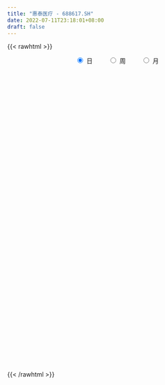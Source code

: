 ```yaml
---
title: "惠泰医疗 - 688617.SH"
date: 2022-07-11T23:18:01+08:00
draft: false
---
```

{{< rawhtml >}}
    <div style="text-align: center">
        <label style="padding: 1rem;"><input style="margin-right: .5rem" type="radio" name="period" value="D" checked onclick="period_change(this)">日</label>
        <label style="padding: 1rem;"><input style="margin-right: .5rem" type="radio" name="period" value="W" onclick="period_change(this)">周</label>
        <label style="padding: 1rem;"><input style="margin-right: .5rem" type="radio" name="period" value="M" onclick="period_change(this)">月</label>
    </div>
    <div id="chart" style="height: 700px;"></div> 
    <script type="text/javascript">
        const D_v = [94427.1,39708.59,22651.58,12739.51,13129.44,13976.27,13468.3,8323.98,6861.24,8322.14,7883.2,7854.22,8532.29,5937.88,5735.53,5079.34,9976.35,6117.22,3653.48,3485.0,3683.27,2172.63,2126.42,2430.01,3603.49,1762.03,4291.08,5130.09,1805.15,2001.31,2520.85,2379.24,2175.83,2460.63,1271.3,4091.27,2394.98,3468.54,2343.05,1889.77,3213.25,2470.65,1918.59,1477.25,1292.94,756.57,851.09,2170.58,1480.95,1975.18,1948.7,1621.21,1226.54,1023.91,1133.45,1284.63,1271.73,702.5,7417.95,1820.27,1013.94,1034.38,2064.51,3252.23,778.64,450.6,1956.65,1646.81,2361.71,4141.01,4078.69,2402.69,4092.67,2220.43,3405.13,1478.38,4196.06,2412.89,1472.05,1425.43,3951.58,2405.99,1240.54,2885.66,1817.8,2442.15,2809.24,2151.67,3498.38,7201.71,2062.59,3256.72,3817.29,3960.5,2132.7,2961.35,2451.74,2671.01,2405.47,1865.92,2328.68,1850.54,2387.4,4640.25,3112.7,3513.66,3590.35,3410.63,2296.78,1553.22,5072.08,3685.84,3082.19,2299.07,2656.83,6014.14,6400.03,3391.95,7456.36,6172.1,3953.51,3678.51,4438.14,2562.37,3632.29,2720.74,2769.29,1880.41,3207.91,4874.83,3344.97,3402.97,6001.89,3587.61,4349.62,4228.87,2431.98,4258.33,2528.46,2335.96,2583.8,2089.4,1282.22,1882.4,2958.74,2321.54,1724.26,3757.38,2886.44,3167.66,2128.97,10052.72,9438.84,5008.38,7322.85,4724.16,4259.87,4440.2,2896.31,5128.29,3516.87,4075.3,3816.39,1686.03,2146.46,2335.51,2670.14,2852.62,3483.7,4787.71,4177.26,4635.11,2291.83,1699.47,976.98,2114.09,1335.41,3363.01,3888.76,3128.2,3094.38,1682.84,1497.58,1546.18,1131.92,1750.8,1879.12,909.46,4725.75,1785.02,1796.87,1610.74,1164.04,1694.5,7403.1,3427.53,4271.08,2140.89,3368.02,2688.34,2381.13,2313.17,5231.82,2476.13,1723.37,5338.09,3340.42,4084.06,3497.44,5100.54,3565.99,5766.61,5973.22,4826.42,6966.27,6886.97,2260.18,2219.06,3931.08,2602.26,2642.83,2520.95,1190.17,1811.36,2517.3,1295.73,1508.17,1317.8,1525.44,2133.16,2141.54,1211.45,1007.51,2791.78,1075.72,4377.59,3650.88,3583.94,3023.34,5380.95,5154.59,3615.2,6240.43,6473.4,5202.26,3758.09,4028.52,4677.79,4850.9,3774.18,2726.04,4051.76,3690.5,4516.62,6018.66,3442.16,2644.69,2942.93,8225.67,5482.99,4464.8,2908.5,2798.08,5508.65,3769.54,6885.13,5765.42,4546.14,3295.95,4028.34,4599.32,4688.28,8522.13,13477.05,6487.21,4311.54,3345.01,3337.76,3875.86,3666.42,5798.69,4035.13,9069.91,4625.81,6215.95,3558.56,4511.56,11706.72,3548.15,5046.42,2607.49,5008.2,2272.03,3665.48,2548.64,1941.31,2018.68,2304.74,2744.3,2379.1,5256.79,3769.19,6719.15,7841.02,3573.75,2486.41,3293.22,2201.91,3123.43,2133.61,2665.43,2996.02,3408.53,3141.5,2313.54,3768.33,3204.72,1567.79,2880.49,2134.05,1517.0,5320.9,4893.7,2057.11,1130.45,1959.24,1299.49,1817.11,1929.67,1751.0,1932.01,1514.97,1466.22,1792.01,5208.75,3247.4,2652.63,2800.0,5472.29,3011.74,5448.16,5192.62,6266.33,4615.13,2730.65,5010.0,3966.26,2779.41,2352.55,2903.94,3483.8,2553.51,5527.89,4158.37,3615.99,2092.25,3565.27,2647.4,6093.07,2753.88,5176.51,6885.8,4233.97,2664.35]
const D_histogram = [0.0,-1.9796239316,-3.4886509558,-4.6284234566,-5.217567616,-5.0282486933,-3.6359867256,-2.2768568403,-2.0498852528,-0.9985580942,0.1898763363,1.6944375622,2.9940427151,2.4373564008,1.8703823948,0.2713420744,-1.0585510122,-0.8195743978,-0.4432934414,-0.1273030253,-0.5699231507,-0.9919112826,-1.405303548,-0.9351922486,-0.7475057638,-0.6951950222,-0.812494039,-0.4205561602,0.257572331,0.8543057015,1.3999784876,1.5736122691,1.2671596334,1.0143992741,0.4890564989,0.2245311891,0.0545115293,-0.7826648385,-1.3471355047,-1.8771354499,-2.1652058625,-2.2969197012,-2.2253186776,-1.698218891,-1.1384875748,-0.7101332661,-0.478133813,0.4972150671,1.2525089115,1.6264024092,1.5949829766,1.4287865823,1.0278552959,0.8475541381,0.6745752775,1.0785025598,1.8076272422,2.4818956056,3.673644184,4.275861589,4.3102660376,4.1902998164,3.8796942541,4.1047887827,3.6846766151,3.421979973,2.9505752107,2.925385836,3.4955313931,5.2401686359,5.1739759945,4.9919320405,4.8528646516,5.0235049338,5.655048642,5.5728553432,4.2799495969,2.5185104248,1.2475280015,0.0701311589,0.3888620223,0.7208930504,0.6905763601,1.2627920572,1.5320394431,1.4782759688,2.5686955085,3.2794044703,4.4451194274,4.7807263168,4.0391379848,4.1651706392,2.7888713267,2.144936053,2.1446148781,1.1024627046,-0.4148495541,-0.2017823071,-0.7062179668,-1.9073717148,-2.0062657849,-2.1346020412,-2.7592807824,-2.8193721539,-3.5428413023,-3.1223475036,-1.8536239599,0.8934270192,2.3469496684,3.1142996421,0.7015679412,0.2061668399,0.9890653932,0.2445717479,-1.0671562507,1.734454675,0.7041720354,0.7336765143,-2.4125017919,-3.5330576777,-4.8079793558,-6.5013612388,-6.7758654279,-6.4426412351,-3.7714482904,-1.8818498363,-1.3593109821,-0.9246592451,0.7118585024,3.6167098935,4.7181731596,4.2187622087,1.6393222665,-2.4588873083,-3.9190203962,-1.362530999,-0.0212793039,0.643737912,0.1127582832,0.7614952147,0.6939691479,0.3836779661,0.2384753601,-0.5147715925,-2.7457000125,-3.5096092869,-3.4048922647,-4.6073692429,-6.39034539,-5.632645696,-4.7822932178,-5.635727174,-8.5626803584,-9.1854858142,-7.1247798475,-6.9774774505,-7.7787709722,-8.4001336806,-8.5257871021,-8.0568972309,-8.6893820931,-7.7645370814,-5.942236076,-4.9623516834,-4.1682668528,-2.9177730509,-1.0527404848,0.2514149338,2.0412952411,3.914607576,3.4350151047,5.4419110437,6.3816475416,6.9199152456,7.0617294095,7.7190349039,7.6862960783,5.7508438828,6.7093367126,6.4441719018,4.9007136838,3.1082483737,2.3863733847,1.7776131301,0.832375211,-0.4388416503,-0.6533459864,-0.7314106869,-2.0730473564,-2.9841691558,-3.1439483686,-3.0693387916,-3.1931788198,-3.5029382598,-5.984185866,-7.5742343037,-8.4699804744,-8.7124041019,-7.6046468817,-6.569491453,-5.0275430355,-4.0918378056,-2.944682454,-1.6137575461,-0.5196437775,0.3902921309,1.4948542966,1.6779405344,1.1717622614,0.7692480282,1.2672835166,0.8878468082,2.1626878055,3.068212195,4.9494691422,6.1753826693,6.1687244943,5.9086810098,4.7031135572,3.5228129915,3.1078058593,1.7250791883,1.3564032548,1.598068281,0.8249581505,0.5170181779,0.7747018967,0.7455823966,1.2372453032,0.7854772574,0.0667728604,-0.7504479316,-1.192387772,-2.0420329895,-2.4241114964,-3.4135683221,-3.9588951477,-4.3407640536,-3.8244570581,-2.1445084237,-2.2945150246,-2.3339644126,-2.9425658601,-3.2828058654,-2.6011707195,-2.1097595532,-1.7227912169,-1.8005505358,-1.7765915422,-1.0032352365,-0.5316902106,-0.7489017597,-0.9048102678,-1.3120030102,-0.7942629396,-0.406248761,-0.3863546911,-0.6994617352,-1.280498996,-0.9124683449,-0.5654030747,-0.1086228821,-0.1964483145,-0.8541429517,-1.1191148805,0.1752800603,0.8242038341,1.1520016327,1.289347023,1.285694799,1.0601028881,1.8624656148,2.6629382376,3.9994026848,4.5364589649,4.7439289217,4.7461066236,4.6597337526,4.2941481972,3.8069690951,2.682889537,1.7082876196,1.7099453208,2.1829496265,1.5986736303,0.7360787538,-0.1234029345,0.8902267357,1.2562482336,1.8439745975,2.1246631429,2.8704550508,3.1358817296,2.5750038309,1.7999069671,1.0681083494,1.109028313,1.0794922592,1.1580460794,0.721317692,-0.6074429961,-1.4108474307,-2.6475689729,-3.4264216606,-3.9628265569,-3.9923065945,-3.9308129942,-3.3183582301,-3.4929890074,-3.4214181369,-3.6216176567,-3.6906961524,-4.2284292734,-4.1758575076,-3.3770280762,-1.959566601,-0.5203119299,0.4479925038,1.6264614737,2.1915150582,2.6055100024,3.6349157275,4.5991515777,4.6235850536,4.5398220442,4.4990737212,3.9647121253,3.6817509956,3.369437121,3.2669506586,2.3589776467,1.8805330689,1.6857215661,1.7765261056,2.7395343628,3.2486333279,3.3134178432,3.3625443861,3.7094295676,3.4977183661,2.8337168714,1.8890509594,0.8602723414,0.5595407701,0.1501601349,0.4245107861,0.5753549483,0.5036371616,0.3741674339,0.1920979401,-0.4937423464,-0.9343151664,-0.4862816198,-0.1188674217,-0.3264093033,-0.6255136906,-0.516902464,-1.0079479028,-0.4683462533,-0.4510341592,0.0029348656,-0.8490871445,-1.0716434936,-1.3437645233]
const D_fast = [0.0,-2.4745299145,-4.8557196776,-7.1525980427,-9.046134106,-10.1138773566,-9.6306120703,-8.8406963951,-9.1261961208,-8.3245084857,-7.0886049712,-5.1604343547,-3.112318523,-3.0596657372,-3.1590441445,-4.6902489462,-6.2847797858,-6.2506967709,-5.9852391749,-5.701074515,-6.2861754281,-6.9561413808,-7.7208595331,-7.4845462959,-7.483736252,-7.605224266,-7.9256467925,-7.6388479537,-6.8963263798,-6.0860165839,-5.1903491759,-4.6233123271,-4.6129750545,-4.6121355952,-5.0152142457,-5.2236067582,-5.3799985358,-6.4128411132,-7.3140956555,-8.3133794632,-9.1427513414,-9.8486951054,-10.3334237512,-10.2308786873,-9.9557692648,-9.7049482726,-9.5924822728,-8.4928296259,-7.4244085536,-6.6439144536,-6.2765881421,-6.0855878908,-6.2295553533,-6.1979679765,-6.2023030178,-5.5287500955,-4.3477186026,-3.0529763378,-0.9428167133,0.7283660889,1.8403370469,2.7679457798,3.4272637811,4.6785555053,5.1796124915,5.7724108426,6.038649883,6.7448069673,8.1888353727,11.2435147744,12.4708161316,13.5367551877,14.6109039618,16.0374204775,18.0827263462,19.3937468832,19.1708285361,18.0390169702,17.0799165472,15.9200524944,16.3359988634,16.848253154,16.9905805538,17.8784942652,18.5307515119,18.8465570298,20.5791504466,22.109710526,24.38670534,25.9174938086,26.1856899728,27.3530152869,26.6739338062,26.5662325456,27.1020650903,26.3355285929,24.7145039458,24.877125616,24.1961354646,22.5181387879,21.9176782716,21.255691505,19.9411925682,19.1762581582,17.5670786842,17.206985607,18.0123031607,20.9827108946,23.0229709609,24.5688958452,22.3315561295,21.8876967383,22.9178616398,22.2345109315,20.6559938702,23.8912184647,23.036978834,23.2499024414,19.5005986872,17.496778382,15.019861865,11.7011396723,9.7326691262,8.4552330102,10.1835638823,11.6026998774,11.7854109861,11.9888979118,13.8033802848,17.6124091494,19.8934157053,20.4486953067,18.279085931,13.5661545292,11.1262663423,13.3421229896,14.6780548588,15.5040065527,15.0012164947,15.8403272299,15.94629345,15.7319217598,15.6463379938,14.7643981431,11.8470447199,10.2057331238,9.4592270798,7.1049077909,3.7243452963,3.0738835663,2.7286627401,0.4662969903,-4.6013262836,-7.520503193,-7.2409921882,-8.8380591538,-11.5840454185,-14.3054415471,-16.5625417441,-18.1078761806,-20.9127065662,-21.9289958247,-21.5922538384,-21.8529573666,-22.1009392493,-21.57988871,-19.9780412652,-18.6110321131,-16.3108279955,-13.4588637666,-13.0797024618,-9.7123287618,-7.1771803786,-4.9089338631,-3.0016873469,-0.4146231265,1.4742120675,0.9764708427,3.6122978507,4.9581760153,4.6398962182,3.6244930015,3.4992113588,3.3348543867,2.5977102703,1.2167829965,0.8389421638,0.5780247916,-1.281873717,-2.9390378054,-3.8848041104,-4.5775292313,-5.4996639644,-6.6851579694,-10.6624520421,-14.1460590558,-17.1593003451,-19.579824998,-20.3732294982,-20.9804469328,-20.6953842741,-20.7826384956,-20.3716537575,-19.4441682362,-18.4799654119,-17.4724564708,-15.994180731,-15.3916093595,-15.6048470673,-15.8150492934,-15.0001929258,-15.1576679322,-13.3421549835,-11.6695775453,-8.5509533125,-5.7811941181,-4.2456711695,-3.0285444016,-3.0583334649,-3.3579307827,-2.9959864501,-3.947443324,-3.9770184438,-3.3358363473,-3.9027069402,-4.0813923683,-3.6300331753,-3.4727570763,-2.6717828439,-2.9271815754,-3.6291927573,-4.6340255322,-5.3740623156,-6.7342157804,-7.7223221614,-9.5651710677,-11.1002216802,-12.5672815995,-13.0070888686,-11.8632673401,-12.5869026971,-13.2098431883,-14.5540861008,-15.7150275725,-15.6836851064,-15.7197138284,-15.7634432963,-16.2913402492,-16.7115291411,-16.1889816446,-15.8503591713,-16.2547961604,-16.6369072354,-17.3721007303,-17.0529263946,-16.7664744063,-16.8431690091,-17.331141487,-18.2323034969,-18.092389932,-17.8866754304,-17.4570509584,-17.5939884695,-18.4652188446,-19.0099694935,-17.6717545376,-16.8167798053,-16.2009815985,-15.7412994524,-15.4235279767,-15.3840941655,-14.1161150352,-12.6499078529,-10.3135927346,-8.6424217133,-7.2489695261,-6.0602651683,-4.9817046011,-4.2737531072,-3.8091899355,-4.2625471094,-4.8100771219,-4.3809330904,-3.3621913781,-3.5467989668,-4.2253741548,-5.1157065767,-3.8795202226,-3.1994366663,-2.1507166531,-1.3388623219,0.1245433487,1.1739404598,1.2568135189,0.9316933968,0.4669218665,0.7850989083,1.0254359194,1.3935012594,1.137102295,-0.3435191421,-1.4996354344,-3.3982492198,-5.0337073226,-6.5608188582,-7.5883755444,-8.5095851926,-8.726719986,-9.7745980152,-10.5583816789,-11.6639856129,-12.6557381467,-14.2505785861,-15.2419711971,-15.2873987848,-14.3598289599,-13.0506522713,-11.9703497116,-10.3852653733,-9.2723330242,-8.2069605794,-6.2688259224,-4.1548021778,-2.9744724385,-1.9232799369,-0.8392598295,-0.3824433941,0.2550332251,0.7850786307,1.499329833,1.1811012328,1.1727899222,1.3994088109,1.9343448768,3.5822367247,4.9034940218,5.7966329979,6.6863956373,7.9606382108,8.6233566007,8.6677843238,8.1953811517,7.3816706191,7.2208242403,6.8489836388,7.2294619865,7.5241448858,7.5783363894,7.5424085203,7.4083635115,6.5990876384,5.9249360268,6.2513991684,6.5890965111,6.2999523037,5.8444694938,5.8238551044,5.0808226898,5.503337776,5.4078913303,5.8625940715,4.7983002752,4.3078330528,3.6997708922]
const D_slow = [0.0,-0.4949059829,-1.3670687218,-2.524174586,-3.82856649,-5.0856286633,-5.9946253447,-6.5638395548,-7.076310868,-7.3259503915,-7.2784813075,-6.8548719169,-6.1063612381,-5.4970221379,-5.0294265392,-4.9615910206,-5.2262287737,-5.4311223731,-5.5419457335,-5.5737714898,-5.7162522775,-5.9642300981,-6.3155559851,-6.5493540473,-6.7362304882,-6.9100292438,-7.1131527535,-7.2182917935,-7.1538987108,-6.9403222854,-6.5903276635,-6.1969245962,-5.8801346879,-5.6265348693,-5.5042707446,-5.4481379473,-5.434510065,-5.6301762747,-5.9669601508,-6.4362440133,-6.9775454789,-7.5517754042,-8.1081050736,-8.5326597964,-8.8172816901,-8.9948150066,-9.1143484598,-8.990044693,-8.6769174652,-8.2703168628,-7.8715711187,-7.5143744731,-7.2574106492,-7.0455221146,-6.8768782953,-6.6072526553,-6.1553458448,-5.5348719434,-4.6164608974,-3.5474955001,-2.4699289907,-1.4223540366,-0.4524304731,0.5737667226,1.4949358764,2.3504308696,3.0880746723,3.8194211313,4.6933039796,6.0033461386,7.2968401372,8.5448231473,9.7580393102,11.0139155436,12.4276777041,13.82089154,14.8908789392,15.5205065454,15.8323885458,15.8499213355,15.9471368411,16.1273601037,16.3000041937,16.615702208,16.9987120688,17.368281061,18.0104549381,18.8303060557,19.9415859125,21.1367674918,22.146551988,23.1878446478,23.8850624794,24.4212964927,24.9574502122,25.2330658883,25.1293534998,25.0789079231,24.9023534314,24.4255105027,23.9239440565,23.3902935462,22.7004733506,21.9956303121,21.1099199865,20.3293331106,19.8659271206,20.0892838754,20.6760212925,21.4545962031,21.6299881883,21.6815298983,21.9287962466,21.9899391836,21.7231501209,22.1567637897,22.3328067985,22.5162259271,21.9131004791,21.0298360597,19.8278412208,18.2025009111,16.5085345541,14.8978742453,13.9550121727,13.4845497136,13.1447219681,12.9135571569,13.0915217825,13.9956992558,15.1752425457,16.2299330979,16.6397636645,16.0250418375,15.0452867384,14.7046539887,14.6993341627,14.8602686407,14.8884582115,15.0788320152,15.2523243021,15.3482437937,15.4078626337,15.2791697356,14.5927447325,13.7153424107,12.8641193445,11.7122770338,10.1146906863,8.7065292623,7.5109559579,6.1020241644,3.9613540748,1.6649826212,-0.1162123407,-1.8605817033,-3.8052744463,-5.9053078665,-8.036754642,-10.0509789497,-12.223324473,-14.1644587434,-15.6500177624,-16.8906056832,-17.9326723964,-18.6621156591,-18.9253007803,-18.8624470469,-18.3521232366,-17.3734713426,-16.5147175664,-15.1542398055,-13.5588279201,-11.8288491087,-10.0634167564,-8.1336580304,-6.2120840108,-4.7743730401,-3.097038862,-1.4859958865,-0.2608174656,0.5162446279,1.112837974,1.5572412566,1.7653350593,1.6556246467,1.4922881502,1.3094354784,0.7911736393,0.0451313504,-0.7408557418,-1.5081904397,-2.3064851446,-3.1822197096,-4.6782661761,-6.571824752,-8.6893198706,-10.8674208961,-12.7685826165,-14.4109554798,-15.6678412386,-16.69080069,-17.4269713035,-17.8304106901,-17.9603216344,-17.8627486017,-17.4890350276,-17.069549894,-16.7766093286,-16.5842973216,-16.2674764424,-16.0455147404,-15.504842789,-14.7377897403,-13.5004224547,-11.9565767874,-10.4143956638,-8.9372254114,-7.7614470221,-6.8807437742,-6.1037923094,-5.6725225123,-5.3334216986,-4.9339046284,-4.7276650907,-4.5984105462,-4.4047350721,-4.2183394729,-3.9090281471,-3.7126588328,-3.6959656177,-3.8835776006,-4.1816745436,-4.6921827909,-5.298210665,-6.1516027456,-7.1413265325,-8.2265175459,-9.1826318104,-9.7187589164,-10.2923876725,-10.8758787757,-11.6115202407,-12.4322217071,-13.0825143869,-13.6099542752,-14.0406520794,-14.4907897134,-14.9349375989,-15.1857464081,-15.3186689607,-15.5058944006,-15.7320969676,-16.0600977201,-16.258663455,-16.3602256453,-16.456814318,-16.6316797518,-16.9518045008,-17.1799215871,-17.3212723557,-17.3484280763,-17.3975401549,-17.6110758928,-17.890854613,-17.8470345979,-17.6409836394,-17.3529832312,-17.0306464754,-16.7092227757,-16.4441970537,-15.97858065,-15.3128460906,-14.3129954194,-13.1788806781,-11.9928984477,-10.8063717918,-9.6414383537,-8.5679013044,-7.6161590306,-6.9454366464,-6.5183647415,-6.0908784113,-5.5451410046,-5.1454725971,-4.9614529086,-4.9923036422,-4.7697469583,-4.4556848999,-3.9946912506,-3.4635254648,-2.7459117021,-1.9619412697,-1.318190312,-0.8682135702,-0.6011864829,-0.3239294046,-0.0540563398,0.23545518,0.415784603,0.263923854,-0.0887880037,-0.7506802469,-1.6072856621,-2.5979923013,-3.5960689499,-4.5787721985,-5.408361756,-6.2816090078,-7.136963542,-8.0423679562,-8.9650419943,-10.0221493127,-11.0661136896,-11.9103707086,-12.4002623589,-12.5303403413,-12.4183422154,-12.011726847,-11.4638480824,-10.8124705818,-9.9037416499,-8.7539537555,-7.5980574921,-6.463101981,-5.3383335507,-4.3471555194,-3.4267177705,-2.5843584903,-1.7676208256,-1.1778764139,-0.7077431467,-0.2863127552,0.1578187712,0.8427023619,1.6548606939,2.4832151547,3.3238512512,4.2512086431,5.1256382346,5.8340674525,6.3063301923,6.5213982777,6.6612834702,6.6988235039,6.8049512004,6.9487899375,7.0746992279,7.1682410864,7.2162655714,7.0928299848,6.8592511932,6.7376807883,6.7079639328,6.626361607,6.4699831844,6.3407575684,6.0887705926,5.9716840293,5.8589254895,5.8596592059,5.6473874198,5.3794765464,5.0435354155]
const D_data = [['2021-01-07', 221.73, 257.02, 220.0, 274.89],['2021-01-08', 260.0, 226.0, 220.0, 261.99],['2021-01-11', 212.0, 220.1, 202.0, 239.5],['2021-01-12', 214.0, 214.0, 210.01, 232.0],['2021-01-13', 210.94, 211.8, 200.0, 218.6],['2021-01-14', 211.58, 215.72, 190.01, 221.98],['2021-01-15', 212.01, 230.82, 212.0, 236.5],['2021-01-18', 231.11, 234.6, 215.02, 238.05],['2021-01-19', 229.0, 222.0, 222.0, 237.0],['2021-01-20', 217.0, 233.55, 216.88, 243.0],['2021-01-21', 238.29, 239.98, 226.12, 248.45],['2021-01-22', 238.45, 251.0, 232.0, 251.06],['2021-01-25', 260.0, 257.0, 246.0, 267.9],['2021-01-26', 251.0, 237.1, 235.66, 254.68],['2021-01-27', 238.5, 234.9, 223.07, 239.7],['2021-01-28', 236.89, 216.23, 216.02, 236.89],['2021-01-29', 215.0, 210.61, 200.11, 219.99],['2021-02-01', 206.1, 225.8, 206.1, 229.0],['2021-02-02', 225.56, 227.9, 218.18, 232.76],['2021-02-03', 226.12, 228.0, 218.11, 229.98],['2021-02-04', 221.26, 217.06, 215.0, 227.85],['2021-02-05', 222.49, 213.51, 212.02, 223.6],['2021-02-08', 213.5, 209.51, 208.28, 215.0],['2021-02-09', 208.15, 218.88, 208.15, 220.0],['2021-02-10', 218.11, 215.5, 214.88, 232.0],['2021-02-18', 215.5, 212.9, 210.58, 219.42],['2021-02-19', 212.88, 208.99, 197.0, 212.88],['2021-02-22', 207.39, 214.6, 207.39, 227.75],['2021-02-23', 218.0, 220.0, 211.18, 223.61],['2021-02-24', 223.55, 221.88, 215.55, 227.05],['2021-02-25', 226.87, 224.28, 216.71, 227.0],['2021-02-26', 220.33, 221.85, 210.0, 223.98],['2021-03-01', 219.1, 215.75, 215.5, 220.57],['2021-03-02', 215.75, 215.0, 207.01, 218.4],['2021-03-03', 212.05, 209.28, 208.1, 213.21],['2021-03-04', 219.74, 209.91, 209.5, 223.0],['2021-03-05', 209.5, 209.25, 205.18, 212.98],['2021-03-08', 209.02, 197.07, 197.07, 209.92],['2021-03-09', 195.0, 195.0, 187.0, 202.5],['2021-03-10', 195.0, 190.28, 187.01, 198.43],['2021-03-11', 190.78, 188.51, 184.55, 192.0],['2021-03-12', 185.35, 186.5, 185.35, 191.0],['2021-03-15', 186.35, 185.95, 180.5, 188.0],['2021-03-16', 182.33, 190.52, 181.5, 191.3],['2021-03-17', 189.7, 191.5, 189.7, 195.96],['2021-03-18', 190.53, 190.52, 190.51, 192.98],['2021-03-19', 180.5, 188.08, 180.5, 192.98],['2021-03-22', 187.78, 199.39, 182.0, 200.0],['2021-03-23', 194.29, 200.77, 194.29, 204.0],['2021-03-24', 198.21, 199.0, 185.31, 203.58],['2021-03-25', 197.0, 194.99, 188.11, 198.92],['2021-03-26', 191.29, 192.88, 187.0, 195.96],['2021-03-29', 190.9, 188.33, 188.3, 195.0],['2021-03-30', 188.26, 189.25, 188.0, 192.47],['2021-03-31', 187.55, 188.0, 185.0, 189.25],['2021-04-01', 185.61, 195.6, 185.6, 197.55],['2021-04-02', 194.99, 203.0, 194.99, 205.0],['2021-04-06', 200.0, 207.01, 200.0, 208.53],['2021-04-07', 219.98, 220.31, 217.0, 231.0],['2021-04-08', 226.0, 220.4, 216.33, 226.0],['2021-04-09', 219.9, 218.03, 216.01, 222.44],['2021-04-12', 217.31, 219.0, 217.3, 221.29],['2021-04-13', 220.56, 218.55, 218.25, 227.95],['2021-04-14', 217.15, 228.25, 217.15, 231.6],['2021-04-15', 228.25, 222.91, 222.0, 228.74],['2021-04-16', 229.95, 226.16, 221.85, 229.95],['2021-04-19', 229.0, 224.5, 220.2, 229.0],['2021-04-20', 220.11, 231.6, 220.11, 236.51],['2021-04-21', 231.6, 243.73, 228.28, 244.99],['2021-04-22', 240.98, 269.01, 238.01, 273.99],['2021-04-23', 269.01, 256.0, 251.01, 272.24],['2021-04-26', 259.0, 259.09, 254.0, 268.88],['2021-04-27', 263.6, 264.02, 261.0, 285.08],['2021-04-28', 268.83, 273.44, 264.02, 279.0],['2021-04-29', 271.22, 287.36, 268.03, 289.0],['2021-04-30', 285.0, 286.29, 282.45, 294.94],['2021-05-06', 283.83, 273.39, 269.13, 296.64],['2021-05-07', 270.55, 264.13, 260.53, 275.99],['2021-05-10', 264.13, 265.8, 262.91, 269.68],['2021-05-11', 267.0, 263.12, 257.55, 269.87],['2021-05-12', 261.21, 282.0, 261.0, 284.97],['2021-05-13', 277.9, 286.67, 277.12, 288.98],['2021-05-14', 285.1, 285.83, 284.9, 289.9],['2021-05-17', 280.25, 297.99, 280.25, 300.0],['2021-05-18', 299.93, 300.0, 296.71, 304.88],['2021-05-19', 300.0, 300.2, 295.5, 304.93],['2021-05-20', 298.0, 321.51, 296.4, 324.99],['2021-05-21', 323.0, 326.62, 317.09, 332.65],['2021-05-24', 328.0, 343.29, 320.57, 346.64],['2021-05-25', 343.5, 343.6, 330.01, 358.0],['2021-05-26', 339.81, 335.63, 335.09, 344.0],['2021-05-27', 331.2, 351.37, 331.2, 357.93],['2021-05-28', 354.44, 335.3, 333.28, 355.33],['2021-05-31', 333.7, 344.43, 333.7, 345.0],['2021-06-01', 341.01, 356.0, 341.01, 358.86],['2021-06-02', 361.04, 345.0, 343.12, 363.99],['2021-06-03', 345.0, 335.97, 333.5, 352.44],['2021-06-04', 325.6, 357.46, 325.6, 357.99],['2021-06-07', 357.46, 350.88, 347.72, 362.6],['2021-06-08', 350.79, 339.99, 335.0, 354.0],['2021-06-09', 340.4, 352.16, 338.0, 353.0],['2021-06-10', 352.01, 352.89, 343.99, 354.91],['2021-06-11', 358.0, 345.95, 343.0, 358.0],['2021-06-15', 348.0, 352.12, 328.77, 356.01],['2021-06-16', 341.22, 342.2, 341.22, 356.0],['2021-06-17', 343.03, 356.0, 338.37, 357.75],['2021-06-18', 356.8, 372.09, 352.76, 389.0],['2021-06-21', 379.99, 403.99, 371.98, 405.0],['2021-06-22', 394.99, 403.39, 394.99, 408.66],['2021-06-23', 408.36, 406.02, 400.09, 415.07],['2021-06-24', 404.72, 366.3, 362.19, 405.01],['2021-06-25', 365.0, 385.9, 362.11, 392.77],['2021-06-28', 388.8, 406.3, 381.52, 410.0],['2021-06-29', 403.57, 390.89, 387.99, 403.57],['2021-06-30', 400.0, 380.99, 375.0, 400.0],['2021-07-01', 400.04, 440.0, 385.0, 440.0],['2021-07-02', 415.0, 400.93, 384.9, 418.0],['2021-07-05', 399.0, 415.28, 388.0, 419.54],['2021-07-06', 412.54, 369.51, 353.2, 418.94],['2021-07-07', 360.0, 384.0, 355.0, 391.39],['2021-07-08', 380.48, 375.13, 368.0, 396.0],['2021-07-09', 379.5, 360.0, 348.0, 379.5],['2021-07-12', 364.9, 369.59, 345.0, 373.9],['2021-07-13', 364.32, 374.3, 364.32, 382.17],['2021-07-14', 368.92, 409.72, 368.0, 419.6],['2021-07-15', 408.79, 411.99, 400.01, 414.0],['2021-07-16', 412.51, 402.0, 391.0, 419.0],['2021-07-19', 392.02, 404.44, 391.22, 407.7],['2021-07-20', 403.97, 426.9, 397.01, 428.0],['2021-07-21', 424.35, 458.8, 418.12, 465.88],['2021-07-22', 457.0, 452.5, 447.53, 468.77],['2021-07-23', 458.0, 439.9, 430.12, 463.0],['2021-07-26', 428.0, 410.17, 381.43, 439.9],['2021-07-27', 407.3, 375.01, 373.01, 412.59],['2021-07-28', 369.99, 392.65, 368.0, 404.35],['2021-07-29', 409.98, 445.98, 406.84, 447.34],['2021-07-30', 440.0, 442.87, 425.52, 443.66],['2021-08-02', 444.29, 442.2, 420.01, 468.76],['2021-08-03', 445.64, 430.0, 427.0, 452.0],['2021-08-04', 422.0, 447.6, 412.12, 449.0],['2021-08-05', 452.46, 442.95, 435.21, 455.0],['2021-08-06', 440.0, 441.5, 430.07, 446.0],['2021-08-09', 441.0, 444.78, 431.01, 448.19],['2021-08-10', 444.72, 436.8, 426.79, 448.72],['2021-08-11', 429.0, 411.0, 407.21, 436.0],['2021-08-12', 417.99, 420.77, 401.79, 425.04],['2021-08-13', 405.05, 428.99, 405.05, 435.0],['2021-08-16', 422.0, 408.16, 392.0, 428.6],['2021-08-17', 407.54, 389.92, 382.41, 410.0],['2021-08-18', 389.97, 415.5, 389.97, 415.97],['2021-08-19', 411.95, 418.0, 405.22, 424.18],['2021-08-20', 419.61, 393.42, 341.59, 419.61],['2021-08-23', 363.63, 352.18, 333.27, 368.8],['2021-08-24', 352.0, 364.7, 350.2, 374.0],['2021-08-25', 366.55, 395.8, 365.19, 397.87],['2021-08-26', 397.6, 372.0, 360.0, 397.6],['2021-08-27', 371.87, 352.0, 349.99, 377.99],['2021-08-30', 357.09, 343.2, 338.0, 360.0],['2021-08-31', 343.98, 339.59, 333.29, 353.36],['2021-09-01', 329.67, 340.02, 324.32, 344.92],['2021-09-02', 340.01, 317.45, 313.66, 340.85],['2021-09-03', 310.68, 329.27, 309.11, 333.45],['2021-09-06', 326.88, 340.34, 321.26, 348.98],['2021-09-07', 338.63, 330.68, 328.0, 340.22],['2021-09-08', 335.8, 327.01, 323.61, 343.98],['2021-09-09', 331.25, 332.82, 326.94, 344.44],['2021-09-10', 328.95, 344.7, 327.6, 354.79],['2021-09-13', 340.84, 343.25, 330.02, 347.99],['2021-09-14', 343.02, 356.0, 340.0, 365.0],['2021-09-15', 359.5, 366.83, 336.0, 368.66],['2021-09-16', 366.8, 341.65, 340.51, 366.8],['2021-09-17', 342.88, 378.27, 338.03, 380.0],['2021-09-22', 369.0, 375.59, 367.14, 386.0],['2021-09-23', 375.01, 378.1, 366.0, 384.69],['2021-09-24', 384.0, 379.03, 376.95, 385.01],['2021-09-27', 381.0, 392.3, 381.0, 405.0],['2021-09-28', 390.9, 390.51, 384.21, 403.77],['2021-09-29', 378.0, 365.93, 365.0, 392.3],['2021-09-30', 369.98, 404.0, 368.12, 408.66],['2021-10-08', 412.08, 395.5, 384.0, 413.0],['2021-10-11', 397.88, 379.0, 375.01, 397.88],['2021-10-12', 373.55, 370.06, 368.11, 387.53],['2021-10-13', 369.41, 378.98, 369.41, 384.68],['2021-10-14', 377.72, 378.65, 362.53, 379.9],['2021-10-15', 377.0, 371.5, 366.05, 380.94],['2021-10-18', 378.97, 361.8, 357.61, 378.97],['2021-10-19', 363.13, 370.8, 363.13, 382.55],['2021-10-20', 370.69, 371.36, 365.7, 378.0],['2021-10-21', 366.0, 350.69, 347.1, 373.84],['2021-10-22', 349.69, 348.0, 346.0, 359.8],['2021-10-25', 352.42, 352.0, 351.05, 364.37],['2021-10-26', 352.0, 352.05, 347.15, 355.0],['2021-10-27', 357.33, 346.64, 339.85, 357.33],['2021-10-28', 345.0, 340.05, 331.22, 351.87],['2021-10-29', 318.0, 300.88, 300.35, 335.46],['2021-11-01', 300.19, 294.75, 293.3, 312.75],['2021-11-02', 296.0, 289.17, 280.69, 302.47],['2021-11-03', 287.09, 285.97, 281.8, 295.0],['2021-11-04', 287.67, 297.0, 284.12, 300.55],['2021-11-05', 296.62, 294.27, 293.01, 304.5],['2021-11-08', 297.47, 300.81, 288.99, 301.87],['2021-11-09', 293.11, 293.96, 291.59, 298.58],['2021-11-10', 294.44, 297.0, 284.0, 306.3],['2021-11-11', 298.01, 301.68, 295.38, 308.05],['2021-11-12', 301.67, 301.88, 293.66, 302.98],['2021-11-15', 301.89, 302.4, 301.02, 319.5],['2021-11-16', 305.56, 308.54, 298.07, 312.97],['2021-11-17', 306.0, 299.29, 295.07, 311.5],['2021-11-18', 299.29, 288.5, 285.66, 302.74],['2021-11-19', 288.66, 285.73, 282.28, 296.0],['2021-11-22', 284.86, 295.75, 284.85, 300.7],['2021-11-23', 295.74, 283.63, 277.01, 298.89],['2021-11-24', 282.0, 305.77, 278.0, 308.5],['2021-11-25', 309.52, 307.0, 293.65, 312.94],['2021-11-26', 308.06, 328.0, 302.56, 334.65],['2021-11-29', 329.23, 330.87, 324.04, 338.88],['2021-11-30', 334.99, 322.09, 320.2, 334.99],['2021-12-01', 327.53, 321.66, 319.0, 327.95],['2021-12-02', 328.66, 308.9, 307.99, 328.66],['2021-12-03', 313.11, 305.0, 301.5, 313.11],['2021-12-06', 301.09, 312.0, 300.0, 313.0],['2021-12-07', 313.05, 296.09, 294.8, 313.05],['2021-12-08', 299.54, 304.5, 296.63, 306.8],['2021-12-09', 305.64, 312.26, 298.82, 315.6],['2021-12-10', 311.2, 298.38, 298.0, 312.0],['2021-12-13', 298.61, 301.15, 297.01, 302.5],['2021-12-14', 304.68, 307.98, 300.22, 308.57],['2021-12-15', 307.52, 305.0, 302.79, 308.95],['2021-12-16', 301.0, 313.0, 300.3, 315.0],['2021-12-17', 307.63, 301.55, 301.0, 315.63],['2021-12-20', 298.54, 294.84, 290.16, 308.0],['2021-12-21', 296.8, 288.62, 284.04, 296.8],['2021-12-22', 288.62, 288.55, 279.5, 290.0],['2021-12-23', 285.0, 278.0, 278.0, 290.0],['2021-12-24', 278.41, 278.01, 273.34, 283.35],['2021-12-27', 279.14, 263.51, 258.2, 280.5],['2021-12-28', 263.47, 261.0, 260.0, 269.65],['2021-12-29', 263.16, 256.1, 255.01, 263.61],['2021-12-30', 263.49, 263.2, 254.01, 266.84],['2021-12-31', 260.8, 280.0, 259.19, 284.01],['2022-01-04', 277.34, 258.0, 252.0, 283.43],['2022-01-05', 260.0, 255.5, 250.01, 266.87],['2022-01-06', 256.85, 242.88, 240.89, 258.3],['2022-01-07', 245.5, 239.45, 238.36, 259.4],['2022-01-10', 241.9, 249.0, 238.85, 249.97],['2022-01-11', 249.0, 246.0, 241.18, 251.97],['2022-01-12', 250.4, 243.56, 241.11, 252.68],['2022-01-13', 240.6, 235.12, 233.05, 246.74],['2022-01-14', 233.0, 232.71, 230.01, 240.0],['2022-01-17', 232.9, 241.0, 232.68, 241.42],['2022-01-18', 238.54, 237.8, 236.0, 244.58],['2022-01-19', 240.5, 227.14, 226.51, 240.8],['2022-01-20', 228.46, 224.0, 223.3, 233.88],['2022-01-21', 225.44, 216.16, 213.42, 225.44],['2022-01-24', 217.99, 224.9, 213.13, 227.0],['2022-01-25', 223.0, 222.92, 221.2, 227.75],['2022-01-26', 224.98, 216.75, 215.14, 227.58],['2022-01-27', 213.51, 208.98, 207.07, 218.89],['2022-01-28', 200.0, 200.0, 195.14, 207.6],['2022-02-07', 204.99, 208.0, 201.99, 213.5],['2022-02-08', 204.68, 206.62, 200.05, 207.4],['2022-02-09', 204.78, 207.43, 202.47, 209.67],['2022-02-10', 208.88, 199.0, 197.32, 208.88],['2022-02-11', 195.0, 186.91, 186.01, 198.51],['2022-02-14', 185.9, 186.0, 182.0, 189.79],['2022-02-15', 187.97, 205.41, 186.04, 208.49],['2022-02-16', 208.92, 200.46, 197.21, 208.92],['2022-02-17', 203.29, 197.38, 195.01, 204.52],['2022-02-18', 197.5, 194.78, 191.04, 197.5],['2022-02-21', 194.7, 192.0, 190.19, 199.96],['2022-02-22', 190.5, 187.17, 183.0, 191.0],['2022-02-23', 185.57, 200.48, 185.57, 200.96],['2022-02-24', 200.98, 204.39, 198.19, 208.0],['2022-02-25', 207.57, 217.47, 204.39, 228.95],['2022-02-28', 221.96, 214.0, 210.12, 221.96],['2022-03-01', 215.23, 213.82, 210.03, 219.93],['2022-03-02', 213.0, 214.0, 209.99, 215.0],['2022-03-03', 213.12, 214.98, 211.0, 215.99],['2022-03-04', 214.99, 212.55, 211.81, 223.62],['2022-03-07', 210.97, 210.81, 204.03, 213.66],['2022-03-08', 210.0, 200.02, 198.31, 213.96],['2022-03-09', 204.28, 197.0, 192.17, 204.48],['2022-03-10', 214.8, 207.07, 202.26, 218.0],['2022-03-11', 203.29, 215.0, 200.38, 215.0],['2022-03-14', 216.17, 202.2, 198.0, 216.17],['2022-03-15', 201.0, 195.0, 194.68, 203.76],['2022-03-16', 198.0, 189.9, 183.6, 198.0],['2022-03-17', 191.9, 213.41, 191.9, 223.6],['2022-03-18', 213.4, 209.24, 206.5, 213.4],['2022-03-21', 212.55, 215.25, 206.44, 216.89],['2022-03-22', 212.78, 214.82, 211.5, 216.93],['2022-03-23', 214.54, 225.0, 212.0, 225.31],['2022-03-24', 222.52, 223.8, 220.77, 226.58],['2022-03-25', 221.78, 214.7, 213.18, 222.66],['2022-03-28', 209.51, 209.99, 206.6, 213.77],['2022-03-29', 208.47, 207.49, 206.58, 212.0],['2022-03-30', 207.72, 216.11, 207.7, 216.55],['2022-03-31', 215.0, 216.11, 212.19, 218.86],['2022-04-01', 215.98, 218.51, 212.2, 222.2],['2022-04-06', 215.5, 211.88, 210.19, 220.16],['2022-04-07', 212.0, 196.0, 195.07, 212.01],['2022-04-08', 195.38, 196.0, 192.33, 198.76],['2022-04-11', 192.05, 183.34, 180.5, 194.76],['2022-04-12', 182.0, 181.0, 172.17, 184.44],['2022-04-13', 175.01, 177.2, 173.78, 178.69],['2022-04-14', 177.2, 178.38, 174.07, 180.81],['2022-04-15', 175.33, 175.84, 166.6, 176.7],['2022-04-18', 173.01, 180.95, 170.08, 181.73],['2022-04-19', 181.8, 168.7, 167.4, 181.8],['2022-04-20', 168.7, 167.77, 165.6, 170.26],['2022-04-21', 168.49, 160.1, 160.0, 168.49],['2022-04-22', 158.99, 156.86, 156.11, 162.06],['2022-04-25', 159.2, 144.8, 141.66, 159.2],['2022-04-26', 144.87, 146.0, 141.91, 151.76],['2022-04-27', 146.0, 152.99, 140.97, 153.12],['2022-04-28', 152.9, 162.88, 152.9, 165.64],['2022-04-29', 164.8, 168.13, 160.05, 172.73],['2022-05-05', 164.76, 166.95, 164.76, 170.99],['2022-05-06', 162.03, 174.5, 162.03, 178.7],['2022-05-09', 174.5, 171.4, 169.12, 174.65],['2022-05-10', 169.03, 172.5, 166.81, 174.89],['2022-05-11', 172.51, 185.16, 170.36, 188.58],['2022-05-12', 184.0, 191.73, 180.02, 192.88],['2022-05-13', 190.0, 185.17, 183.51, 191.03],['2022-05-16', 187.5, 186.33, 185.02, 189.48],['2022-05-17', 183.63, 189.32, 182.51, 190.9],['2022-05-18', 189.32, 184.28, 184.2, 189.66],['2022-05-19', 182.45, 187.73, 180.0, 190.0],['2022-05-20', 187.77, 188.15, 185.14, 193.0],['2022-05-23', 186.38, 192.01, 185.8, 192.7],['2022-05-24', 191.52, 181.22, 181.22, 191.53],['2022-05-25', 180.08, 184.41, 180.08, 186.86],['2022-05-26', 183.01, 187.5, 180.45, 188.7],['2022-05-27', 184.93, 192.18, 184.85, 197.0],['2022-05-30', 194.1, 207.86, 194.1, 211.5],['2022-05-31', 208.0, 208.75, 202.1, 211.18],['2022-06-01', 208.72, 207.67, 206.02, 213.99],['2022-06-02', 204.91, 210.88, 204.04, 210.94],['2022-06-06', 210.88, 219.07, 210.88, 225.4],['2022-06-07', 220.25, 216.0, 212.68, 220.25],['2022-06-08', 214.4, 211.28, 205.03, 214.64],['2022-06-09', 211.0, 206.16, 203.2, 216.28],['2022-06-10', 203.03, 201.77, 200.07, 207.87],['2022-06-13', 200.0, 208.8, 200.0, 208.85],['2022-06-14', 205.89, 206.75, 204.11, 210.98],['2022-06-15', 215.1, 216.15, 212.74, 221.67],['2022-06-16', 214.0, 217.14, 213.24, 225.0],['2022-06-17', 216.2, 216.0, 211.7, 218.82],['2022-06-20', 214.39, 216.1, 214.39, 221.64],['2022-06-21', 216.0, 215.85, 214.0, 224.21],['2022-06-22', 222.0, 208.08, 206.7, 222.0],['2022-06-23', 210.0, 208.52, 202.88, 211.8],['2022-06-24', 208.1, 220.08, 208.1, 222.0],['2022-06-27', 220.0, 222.0, 219.25, 230.8],['2022-06-28', 223.01, 216.0, 211.01, 224.0],['2022-06-29', 214.99, 214.03, 213.07, 219.99],['2022-06-30', 212.57, 219.08, 209.39, 223.55],['2022-07-01', 218.27, 210.8, 210.05, 220.0],['2022-07-04', 210.8, 224.12, 207.04, 227.81],['2022-07-05', 223.79, 219.56, 217.0, 223.79],['2022-07-06', 219.56, 226.97, 217.02, 228.49],['2022-07-07', 226.11, 210.0, 209.02, 229.3],['2022-07-08', 210.0, 214.99, 208.5, 215.97],['2022-07-11', 213.0, 212.8, 210.01, 218.46]]
const W_v = [134135.69,75965.1,39244.78,35261.39,19111.6,8159.92,6053.11,13836.64,12394.01,13385.26,6296.44,9196.62,5940.26,10954.66,7580.36,14184.87,13599.3,6608.95,10495.59,12106.52,19836.69,14177.3,10838.01,14856.96,16018.55,20452.26,24652.43,16122.83,16711.09,20599.97,13795.95,10169.16,21993.17,30754.1,20056.97,12654.53,19936.4,4968.28,10701.27,3128.2,8952.9,11050.15,13669.25,15895.86,14125.62,21360.55,27098.51,17899.55,10682.61,7780.3,8228.0,20016.7,21483.62,22517.56,18759.1,23274.11,21163.02,24262.18,35315.12,21357.38,27195.96,29540.94,18599.62,11557.67,11405.08,23913.55,13120.4,15836.62,4448.28,15922.76,8135.96,8456.21,13908.78,25391.14,19101.45,16821.69,16079.28,25143.23,2664.35]
const W_histogram = [0.0,0.3076011396,1.7714139853,0.0137091323,-0.9084033893,-1.3144478026,-1.9151994545,-1.3659841621,-1.7464670072,-3.3334898304,-4.0332727202,-3.9255815111,-2.9689693655,-1.2103056016,0.5212931688,3.5294482056,7.2007051437,7.7314798212,9.0474581019,11.9842592484,13.7065090614,15.4062406488,14.8189008308,15.1978180576,15.3409923171,15.3717943457,11.7242770478,11.2281462024,12.4460076935,12.4168060977,11.3022312406,8.8291044603,4.1423504038,-2.0689495399,-7.7127310125,-10.2520856259,-9.5315094632,-8.8775789503,-6.7344413185,-5.8908723851,-6.8818165121,-8.9230570724,-13.0026336537,-15.5310524248,-16.0118060517,-16.6637344841,-13.6225688609,-12.5603966853,-11.7203390657,-10.4120478031,-10.5596981914,-9.9588318776,-11.6124134276,-12.4082134926,-13.2224260399,-13.9504713349,-14.3586271541,-13.1745417952,-10.0787370005,-7.6860249201,-5.3715734651,-3.739201741,-1.8953594162,-0.116607915,-0.1513143126,-1.1705252361,-2.6754030955,-2.469217282,-1.5084572152,0.1527447782,1.674781277,3.0929952532,5.3009457298,6.1012921744,7.4530223929,8.4147531137,8.2098412782,8.1253543498,7.6951003432]
const W_fast = [0.0,0.3845014245,2.2911677665,0.5368901966,-0.6123231723,-1.3469795363,-2.4265310518,-2.2188117999,-3.0359113968,-5.4563066776,-7.1644077475,-8.0381119162,-7.823742112,-6.3676547484,-4.5057326859,-0.6152155977,4.8562176264,7.3198622592,10.8977050654,16.8305710239,21.9794481023,27.5307398519,30.6481252416,34.8264969828,38.8049193216,42.6786699366,41.9622219007,44.2731276059,48.6024910204,51.6774909489,53.3884739021,53.1226232368,49.4714567813,42.7429194526,35.1709552269,30.068579207,28.4062780039,26.8408137792,27.3003410815,26.6711919185,23.9597936635,19.6877888351,12.3575538404,5.9463719631,1.4626668232,-3.3551952302,-3.7196718222,-5.7975988179,-7.8876259647,-9.1823466529,-11.9699215891,-13.8587632447,-18.4154481516,-22.3133015897,-26.433120647,-30.6487837757,-34.6465963834,-36.7561464734,-36.1800259288,-35.7088200784,-34.7372619896,-34.0396907008,-32.6696882301,-30.9200887076,-30.9926236834,-32.3044659159,-34.4781945492,-34.8893130562,-34.3056672932,-32.6062791052,-30.6655472871,-28.4740844977,-24.9408975886,-22.6152281004,-19.4002422837,-16.3348232845,-14.4872748004,-12.5404231413,-11.0469020621]
const W_slow = [0.0,0.0769002849,0.5197537812,0.5231810643,0.296080217,-0.0325317337,-0.5113315973,-0.8528276378,-1.2894443896,-2.1228168472,-3.1311350273,-4.1125304051,-4.8547727464,-5.1573491468,-5.0270258546,-4.1446638032,-2.3444875173,-0.411617562,1.8502469635,4.8463117755,8.2729390409,12.1244992031,15.8292244108,19.6286789252,23.4639270045,27.3068755909,30.2379448529,33.0449814035,36.1564833269,39.2606848513,42.0862426614,44.2935187765,45.3291063775,44.8118689925,42.8836862394,40.3206648329,37.9377874671,35.7183927295,34.0347823999,32.5620643036,30.8416101756,28.6108459075,25.3601874941,21.4774243879,17.474472875,13.3085392539,9.9028970387,6.7627978674,3.832713101,1.2297011502,-1.4102233977,-3.8999313671,-6.803034724,-9.9050880971,-13.2106946071,-16.6983124408,-20.2879692293,-23.5816046781,-26.1012889283,-28.0227951583,-29.3656885246,-30.3004889598,-30.7743288139,-30.8034807926,-30.8413093708,-31.1339406798,-31.8027914537,-32.4200957742,-32.797210078,-32.7590238834,-32.3403285642,-31.5670797509,-30.2418433184,-28.7165202748,-26.8532646766,-24.7495763982,-22.6971160786,-20.6657774912,-18.7420024053]
const W_data = [['2021-01-08', 221.73, 226.0, 220.0, 274.89],['2021-01-15', 212.0, 230.82, 190.01, 239.5],['2021-01-22', 231.11, 251.0, 215.02, 251.06],['2021-01-29', 260.0, 210.61, 200.11, 267.9],['2021-02-05', 206.1, 213.51, 206.1, 232.76],['2021-02-10', 213.5, 215.5, 208.15, 232.0],['2021-02-19', 215.5, 208.99, 197.0, 219.42],['2021-02-26', 207.39, 221.85, 207.39, 227.75],['2021-03-05', 219.1, 209.25, 205.18, 223.0],['2021-03-12', 209.02, 186.5, 184.55, 209.92],['2021-03-19', 186.35, 188.08, 180.5, 195.96],['2021-03-26', 187.78, 192.88, 182.0, 204.0],['2021-04-02', 190.9, 203.0, 185.0, 205.0],['2021-04-09', 200.0, 218.03, 200.0, 231.0],['2021-04-16', 217.31, 226.16, 217.15, 231.6],['2021-04-23', 229.0, 256.0, 220.11, 273.99],['2021-04-30', 259.0, 286.29, 254.0, 294.94],['2021-05-07', 283.83, 264.13, 260.53, 296.64],['2021-05-14', 264.13, 285.83, 257.55, 289.9],['2021-05-21', 280.25, 326.62, 280.25, 332.65],['2021-05-28', 328.0, 335.3, 320.57, 358.0],['2021-06-04', 333.7, 357.46, 325.6, 363.99],['2021-06-11', 357.46, 345.95, 335.0, 362.6],['2021-06-18', 348.0, 372.09, 328.77, 389.0],['2021-06-25', 379.99, 385.9, 362.11, 415.07],['2021-07-02', 388.8, 400.93, 375.0, 440.0],['2021-07-09', 399.0, 360.0, 348.0, 419.54],['2021-07-16', 364.9, 402.0, 345.0, 419.6],['2021-07-23', 392.02, 439.9, 391.22, 468.77],['2021-07-30', 428.0, 442.87, 368.0, 447.34],['2021-08-06', 444.29, 441.5, 412.12, 468.76],['2021-08-13', 441.0, 428.99, 401.79, 448.72],['2021-08-20', 422.0, 393.42, 341.59, 428.6],['2021-08-27', 363.63, 352.0, 333.27, 397.87],['2021-09-03', 357.09, 329.27, 309.11, 360.0],['2021-09-10', 326.88, 344.7, 321.26, 354.79],['2021-09-17', 340.84, 378.27, 330.02, 380.0],['2021-09-24', 369.0, 379.03, 366.0, 386.0],['2021-09-30', 381.0, 404.0, 365.0, 408.66],['2021-10-08', 412.08, 395.5, 384.0, 413.0],['2021-10-15', 397.88, 371.5, 362.53, 397.88],['2021-10-22', 378.97, 348.0, 346.0, 382.55],['2021-10-29', 352.42, 300.88, 300.35, 364.37],['2021-11-05', 300.19, 294.27, 280.69, 312.75],['2021-11-12', 297.47, 301.88, 284.0, 308.05],['2021-11-19', 301.89, 285.73, 282.28, 319.5],['2021-11-26', 284.86, 328.0, 277.01, 334.65],['2021-12-03', 329.23, 305.0, 301.5, 338.88],['2021-12-10', 301.09, 298.38, 294.8, 315.6],['2021-12-17', 298.61, 301.55, 297.01, 315.63],['2021-12-24', 298.54, 278.01, 273.34, 308.0],['2021-12-31', 279.14, 280.0, 254.01, 284.01],['2022-01-07', 277.34, 239.45, 238.36, 283.43],['2022-01-14', 241.9, 232.71, 230.01, 252.68],['2022-01-21', 232.9, 216.16, 213.42, 244.58],['2022-01-28', 217.99, 200.0, 195.14, 227.75],['2022-02-11', 204.99, 186.91, 186.01, 213.5],['2022-02-18', 185.9, 194.78, 182.0, 208.92],['2022-02-25', 194.7, 217.47, 183.0, 228.95],['2022-03-04', 221.96, 212.55, 209.99, 223.62],['2022-03-11', 210.97, 215.0, 192.17, 218.0],['2022-03-18', 216.17, 209.24, 183.6, 223.6],['2022-03-25', 212.55, 214.7, 206.44, 226.58],['2022-04-01', 209.51, 218.51, 206.58, 222.2],['2022-04-08', 215.5, 196.0, 192.33, 220.16],['2022-04-15', 192.05, 175.84, 166.6, 194.76],['2022-04-22', 173.01, 156.86, 156.11, 181.8],['2022-04-29', 159.2, 168.13, 140.97, 172.73],['2022-05-06', 164.76, 174.5, 162.03, 178.7],['2022-05-13', 174.5, 185.17, 166.81, 192.88],['2022-05-20', 187.5, 188.15, 180.0, 193.0],['2022-05-27', 186.38, 192.18, 180.08, 197.0],['2022-06-02', 194.1, 210.88, 194.1, 213.99],['2022-06-10', 210.88, 201.77, 200.07, 225.4],['2022-06-17', 200.0, 216.0, 200.0, 225.0],['2022-06-24', 214.39, 220.08, 202.88, 224.21],['2022-07-01', 220.0, 210.8, 209.39, 230.8],['2022-07-08', 210.8, 214.99, 207.04, 229.3],['2022-07-15', 213.0, 212.8, 210.01, 218.46]]
const M_v = [284606.9600000001,47161.27,44656.23,48875.55,53008.25,59968.41,90500.49,84048.89,60980.94,36800.5,87627.69,55460.01,86034.39,87227.53,99020.06,67019.95,45419.36,80198.79,30454.98]
const M_histogram = [0.0,0.7173105413,-1.0325585279,4.1981425549,10.9580801605,16.9199856262,23.6464662492,19.9055341033,20.4561515729,12.9297679961,8.6404026906,2.545441998,-6.7868522046,-11.6447010428,-14.1756491413,-18.2797820631,-17.4589029897,-15.4873983141,-13.9227658177]
const M_fast = [0.0,0.8966381766,-1.1113705246,5.168866197,14.6683238426,24.860225715,37.4983229003,38.7337742802,44.398429643,40.1044880653,37.9752234324,32.5166232393,21.4876159856,13.7185918867,7.6437315028,-1.0303469348,-4.5741936088,-6.4745385117,-8.3905974697]
const M_slow = [0.0,0.1793276353,-0.0788119967,0.9707236421,3.7102436822,7.9402400887,13.851856651,18.8282401769,23.9422780701,27.1747200691,29.3348207418,29.9711812413,28.2744681902,25.3632929295,21.8193806441,17.2494351283,12.8847093809,9.0128598024,5.532168348]
const M_data = [['2021-01-29', 221.73, 210.61, 190.01, 274.89],['2021-02-26', 206.1, 221.85, 197.0, 232.76],['2021-03-31', 219.1, 188.0, 180.5, 223.0],['2021-04-30', 185.61, 286.29, 185.6, 294.94],['2021-05-31', 283.83, 344.43, 257.55, 358.0],['2021-06-30', 341.01, 380.99, 325.6, 415.07],['2021-07-30', 400.04, 442.87, 345.0, 468.77],['2021-08-31', 444.29, 339.59, 333.27, 468.76],['2021-09-30', 329.67, 404.0, 309.11, 408.66],['2021-10-29', 412.08, 300.88, 300.35, 413.0],['2021-11-30', 300.19, 322.09, 277.01, 338.88],['2021-12-31', 327.53, 280.0, 254.01, 328.66],['2022-01-28', 277.34, 200.0, 195.14, 283.43],['2022-02-28', 204.99, 214.0, 182.0, 228.95],['2022-03-31', 215.23, 216.11, 183.6, 226.58],['2022-04-29', 215.98, 168.13, 140.97, 222.2],['2022-05-31', 164.76, 208.75, 162.03, 211.5],['2022-06-30', 208.72, 219.08, 200.0, 230.8],['2022-07-29', 218.27, 212.8, 207.04, 229.3]]
        const D_a = [null,null,null,null,null,190.01,null,null,null,null,null,null,267.9,null,null,null,200.11,null,null,null,null,null,null,null,232.0,null,null,null,null,null,null,null,null,null,null,null,null,null,null,null,null,null,180.5,null,null,null,null,null,null,null,null,null,null,null,null,null,null,null,null,null,null,null,null,null,null,null,null,null,null,null,null,null,null,null,null,null,null,null,null,null,null,null,null,null,null,null,null,null,null,null,null,null,null,null,null,363.99,null,null,null,null,null,null,null,328.77,null,null,null,null,null,415.07,null,null,null,null,null,null,null,null,null,null,null,null,345.0,null,null,null,null,null,null,null,468.77,null,null,null,368.0,null,null,null,null,null,455.0,null,null,null,null,null,null,null,null,null,null,null,null,null,null,null,null,null,null,null,null,309.11,null,null,null,null,null,null,null,null,null,null,null,null,null,null,null,null,null,413.0,null,null,null,null,null,null,null,null,null,null,null,null,null,null,null,null,280.69,null,null,null,null,null,null,null,null,319.5,null,null,null,null,null,277.01,null,null,null,338.88,null,null,null,null,null,294.8,null,null,null,null,null,null,null,315.63,null,null,null,null,null,null,null,null,null,null,null,null,null,null,null,null,null,null,null,null,null,null,null,null,null,null,null,null,null,null,null,null,null,null,182.0,null,null,null,null,null,null,null,null,228.95,null,null,null,null,null,null,null,null,null,null,null,null,183.6,null,null,null,null,null,226.58,null,null,null,null,null,null,null,null,null,null,null,null,null,null,null,null,null,null,null,null,null,140.97,null,null,null,null,null,null,null,null,null,null,null,null,null,null,null,null,null,null,null,null,null,null,null,225.4,null,null,null,null,null,null,null,null,null,null,null,null,202.88,null,null,null,null,null,null,null,null,null,229.3,null,null]
const W_a = [null,190.01,null,null,null,null,null,null,null,null,null,null,null,null,null,null,null,null,null,null,null,null,null,null,null,null,null,null,468.77,null,null,null,null,null,309.11,null,null,null,null,413.0,null,null,null,280.69,null,null,null,null,null,315.63,null,null,null,null,null,null,null,182.0,null,null,null,null,226.58,null,null,null,null,140.97,null,null,null,null,null,null,null,null,230.8,null,null]
const M_a = [null,null,180.5,null,null,null,468.77,null,null,null,null,null,null,null,null,140.97,null,null,null]
        const D_b = [[{ coord: ['2021-01-14', 232.0] }, { coord: ['2021-03-15', 200.11] }],[{ coord: ['2021-06-02', 363.99] }, { coord: ['2021-07-12', 345.0] }],[{ coord: ['2021-07-22', 455.0] }, { coord: ['2021-10-08', 368.0] }],[{ coord: ['2021-11-02', 319.5] }, { coord: ['2021-12-17', 280.69] }],[{ coord: ['2022-02-14', 226.58] }, { coord: ['2022-06-23', 183.6] }]]
const W_b = [[{ coord: ['2021-01-15', 413.0] }, { coord: ['2021-12-17', 309.11] }],[{ coord: ['2022-02-18', 226.58] }, { coord: ['2022-07-01', 182.0] }]]
const M_b = []
    </script>
{{< /rawhtml >}}